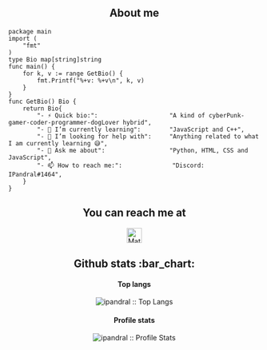 <h2 align="center">About me</h2>

```golang
package main
import (
	"fmt"
)
type Bio map[string]string
func main() {
	for k, v := range GetBio() {
		fmt.Printf("%+v: %+v\n", k, v)
	}
}
func GetBio() Bio {
	return Bio{
		"- ⚡ Quick bio:":                    "A kind of cyberPunk-gamer-coder-programmer-dogLover hybrid",
		"- 🌱 I’m currently learning":        "JavaScript and C++",
		"- 🤔 I’m looking for help with":     "Anything related to what I am currently learning 😅",
		"- 💬 Ask me about":                  "Python, HTML, CSS and JavaScript",
		"- 📫 How to reach me:":              "Discord: IPandral#1464",
	}
}
```

<h2 align="center">You can reach me at</h2>

<p align="center">

  <a href="https://www.linkedin.com/in/matthew-revill-564294264/">
    <img src="https://www.vectorlogo.zone/logos/linkedin/linkedin-icon.svg" alt="Matthews LinkedIn Profile" height="30" width="30">
  </a>

<h2 align="center">Github stats :bar_chart:</h2>

<h4 align="center">Top langs</h4>

<p align="center"><img src="https://github-readme-stats.vercel.app/api/top-langs/?username=ipandral&langs_count=10&theme=tokyonight&layout=compact" alt="ipandral :: Top Langs" /></p>

<h4 align="center">Profile stats</h4>

<p align="center"><img src="https://github-readme-stats.vercel.app/api?username=ipandral&show_icons=true&theme=synthwave" alt="ipandral :: Profile Stats" /></p>
